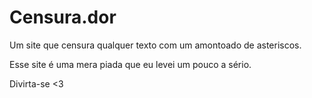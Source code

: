 # Censura.dor
Um site que censura qualquer texto com um amontoado de asteriscos.

Esse site é uma mera piada que eu levei um pouco a sério.

Divirta-se <3
